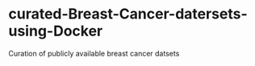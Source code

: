 # curated-Breast-Cancer-datersets-using-Docker
Curation of publicly available breast cancer datsets
